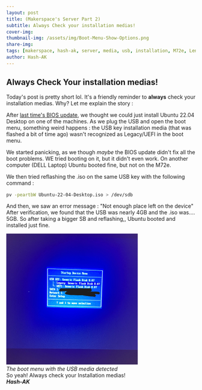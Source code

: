 ```yaml
---
layout: post
title: (Makerspace's Server Part 2)
subtitle: Always Check your installation medias!
cover-img: 
thumbnail-img: /assets/img/Boot-Menu-Show-Options.png
share-img: 
tags: [makerspace, hash-ak, server, media, usb, installation, M72e, Lenovo, Thinkcentre, Ubuntu, Ubuntu 22.04]
author: Hash-AK
---
```

## Always Check Your installation medias! 

Today's post is pretty short lol. It's a friendly reminder to **always** check your installation medias. Why? Let me explain the story :



After [last time's BIOS update](/2024-11-25-Updating-the-firmware), we thought we could just install Ubuntu 22.04 Desktop on one of the machines. As we plug the USB and open the boot menu, something weird happens : the USB key installation media (that was flashed a bit of time ago) wasn't recognized as Legacy/UEFI in the boot menu. 

We started panicking, as we though _maybe_ the BIOS update didn't fix all the boot problems. WE tried booting on it, but it didn't even work. On another computer (DELL Laptop)  Ubuntu booted fine, but not on the M72e. 

We then tried reflashing the .iso on the same USB key with the following command :
```bash
pv -peartbW Ubuntu-22-04-Desktop.iso > /dev/sdb
```

And then, we saw an error message : "Not enough place left on the device"
After verification, we found that the USB was nearly 4GB and the .iso was.... 5GB. 
So after taking a bigger SB and reflashing,, Ubuntu booted and installed just fine.  

![Image of the boot menu with the USB media detected](/assets/img/Boot-Menu-Show-Options.png)  
_The boot menu with the USB media detected_  
So yeah! Always check your Installation medias!  
**_Hash-AK_**
